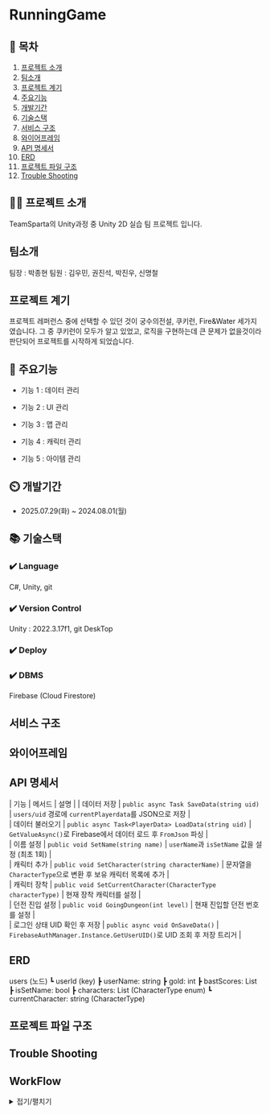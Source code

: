 # RunningGame

## 📖 목차
1. [프로젝트 소개](#프로젝트-소개)
2. [팀소개](#팀소개)
3. [프로젝트 계기](#프로젝트-계기)
4. [주요기능](#주요기능)
5. [개발기간](#개발기간)
6. [기술스택](#기술스택)
7. [서비스 구조](#서비스-구조)
8. [와이어프레임](#와이어프레임)
9. [API 명세서](#API-명세서)
10. [ERD](#ERD)
11. [프로젝트 파일 구조](#프로젝트-파일-구조)
12. [Trouble Shooting](#trouble-shooting)
    
## 👨‍🏫 프로젝트 소개
TeamSparta의 Unity과정 중 Unity 2D 실습 팀 프로젝트 입니다.

## 팀소개
팀장 : 박종현
팀원 : 김우민, 권진석, 박진우, 신명철

## 프로젝트 계기
프로젝트 레퍼런스 중에 선택할 수 있던 것이 궁수의전설, 쿠키런, Fire&Water 세가지였습니다.
그 중 쿠키런이 모두가 알고 있었고, 로직을 구현하는데 큰 문제가 없을것이라 판단되어 프로젝트를 시작하게 되었습니다.

## 💜 주요기능

- 기능 1 : 데이터 관리

- 기능 2 : UI 관리

- 기능 3 : 맵 관리

- 기능 4 : 캐릭터 관리

- 기능 5 : 아이템 관리


## ⏲️ 개발기간
- 2025.07.29(화) ~ 2024.08.01(월)

## 📚️ 기술스택

### ✔️ Language
C#, Unity, git

### ✔️ Version Control
Unity : 2022.3.17f1, git DeskTop

### ✔️ Deploy


### ✔️  DBMS
Firebase (Cloud Firestore)

## 서비스 구조



## 와이어프레임



## API 명세서
| 기능 | 메서드 | 설명 |
| 데이터 저장 | `public async Task SaveData(string uid)` | `users/uid` 경로에 `currentPlayerdata`를 JSON으로 저장 | <br>
| 데이터 불러오기 | `public async Task<PlayerData> LoadData(string uid)` | `GetValueAsync()`로 Firebase에서 데이터 로드 후 `FromJson` 파싱 |<br>
| 이름 설정 | `public void SetName(string name)` | `userName`과 `isSetName` 값을 설정 (최초 1회) |<br>
| 캐릭터 추가 | `public void SetCharacter(string characterName)` | 문자열을 `CharacterType`으로 변환 후 보유 캐릭터 목록에 추가 |<br>
| 캐릭터 장착 | `public void SetCurrentCharacter(CharacterType characterType)` | 현재 장착 캐릭터를 설정 |<br>
| 던전 진입 설정 | `public void GoingDungeon(int level)` | 현재 진입할 던전 번호를 설정 |<br>
| 로그인 상태 UID 확인 후 저장 | `public async void OnSaveData()` | `FirebaseAuthManager.Instance.GetUserUID()`로 UID 조회 후 저장 트리거 |<br>


## ERD
users (노드)
 ┗ userId (key)
     ┣ userName: string
     ┣ gold: int
     ┣ bastScores: List<int>
     ┣ isSetName: bool
     ┣ characters: List<string> (CharacterType enum)
     ┗ currentCharacter: string (CharacterType)

## 프로젝트 파일 구조




## Trouble Shooting



## WorkFlow
<details><summary>접기/펼치기</summary>
워크플로우
1. 이슈 작성하기
<img width="2848" height="1192" alt="image" src="https://github.com/user-attachments/assets/80763439-c5ad-4e94-900d-08f25433bfa7" />
<img width="798" height="570" alt="image" src="https://github.com/user-attachments/assets/f3ec2d77-55d6-4387-b901-f9e4021e829e" />



2. 프로젝트 입력하기
<img width="1626" height="726" alt="image" src="https://github.com/user-attachments/assets/f00d21df-d7b0-4a49-b3c6-db32f6036b7f" />
- Add Item
<img width="596" height="414" alt="image" src="https://github.com/user-attachments/assets/fbe45e8c-2404-4a1a-a03d-0156fba3988a" />

<img width="685" height="273" alt="image" src="https://github.com/user-attachments/assets/0a3c640c-9960-4ac3-b1bb-2d87ed1ea609" />
<img width="1346" height="453" alt="image" src="https://github.com/user-attachments/assets/20555ccd-e817-4fa3-8fb3-267f29f3579d" />

StartDate DeadLine입력하기

3. 이슈 번호 확인하기
<img width="541" height="86" alt="image" src="https://github.com/user-attachments/assets/cca97813-0f63-437c-a673-a79fd2b13be6" />

4. Branch 생성
<img width="402" height="385" alt="image" src="https://github.com/user-attachments/assets/d90d2a53-814e-4842-8c62-5ed6cdf2d482" />

- 종류가 feat 이슈번호가 40이었으면 feat#40으로 생성

5. 작업 종료 후 Commit
<img width="1221" height="687" alt="image" src="https://github.com/user-attachments/assets/e3537fcf-9096-45e8-883c-a44452c6ef19" />
<img width="697" height="136" alt="image" src="https://github.com/user-attachments/assets/4587f39d-db6a-49e1-ae4b-862b7b0d26bb" />

- 웹에서 내용 복사 후 수정사항이 있으면 수정하여 Commit내용 작성
   
6. 승인 단계를 건너뛰기 때문에 로컬에서 직접 Dev로 Merge 후 웹으로 Push

7. 포로젝트에서 state를 Done으로 수정, End Date 입력

8. 매일 7시 30분 코드리뷰
</details>
   
